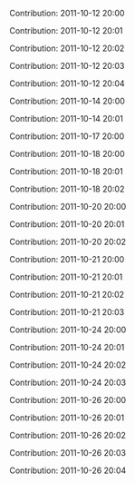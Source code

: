 Contribution: 2011-10-12 20:00

Contribution: 2011-10-12 20:01

Contribution: 2011-10-12 20:02

Contribution: 2011-10-12 20:03

Contribution: 2011-10-12 20:04

Contribution: 2011-10-14 20:00

Contribution: 2011-10-14 20:01

Contribution: 2011-10-17 20:00

Contribution: 2011-10-18 20:00

Contribution: 2011-10-18 20:01

Contribution: 2011-10-18 20:02

Contribution: 2011-10-20 20:00

Contribution: 2011-10-20 20:01

Contribution: 2011-10-20 20:02

Contribution: 2011-10-21 20:00

Contribution: 2011-10-21 20:01

Contribution: 2011-10-21 20:02

Contribution: 2011-10-21 20:03

Contribution: 2011-10-24 20:00

Contribution: 2011-10-24 20:01

Contribution: 2011-10-24 20:02

Contribution: 2011-10-24 20:03

Contribution: 2011-10-26 20:00

Contribution: 2011-10-26 20:01

Contribution: 2011-10-26 20:02

Contribution: 2011-10-26 20:03

Contribution: 2011-10-26 20:04

